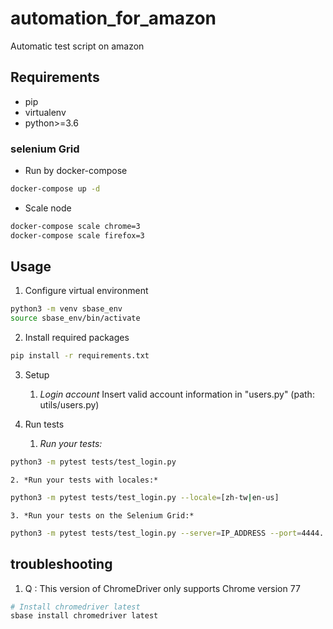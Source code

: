 # automation_for_amazon

Automatic test script on amazon

## Requirements

* pip
* virtualenv
* python>=3.6


### selenium Grid
	
- Run by docker-compose
```sh
docker-compose up -d
```
- Scale node
```sh
docker-compose scale chrome=3
docker-compose scale firefox=3
``` 

## Usage

1. Configure virtual environment
```sh
python3 -m venv sbase_env
source sbase_env/bin/activate
```

2. 	Install required packages
```sh
pip install -r requirements.txt
```

3. Setup 
	1. *Login account*
		Insert valid account information in "users.py" (path: utils/users.py)

4. Run tests
	1. *Run your tests:*
```sh
python3 -m pytest tests/test_login.py
```
	2. *Run your tests with locales:*
```sh 
python3 -m pytest tests/test_login.py --locale=[zh-tw|en-us]
```
	3. *Run your tests on the Selenium Grid:*
```sh
python3 -m pytest tests/test_login.py --server=IP_ADDRESS --port=4444. 
```


## troubleshooting
1. Q : This version of ChromeDriver only supports Chrome version 77
```sh
# Install chromedriver latest
sbase install chromedriver latest 
```